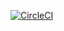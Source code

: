 [![CircleCI](https://dl.circleci.com/status-badge/img/gh/ansible-roles-mamono210/redmine_backup_git/tree/main.svg?style=svg)](https://dl.circleci.com/status-badge/redirect/gh/ansible-roles-mamono210/redmine_backup_git/tree/main)
